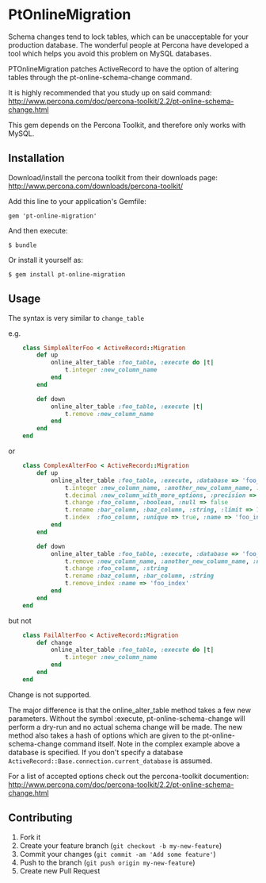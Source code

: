 # PtOnlineMigration

Schema changes tend to lock tables, which can be unacceptable for your production
database. The wonderful people at Percona have developed a tool which helps you
avoid this problem on MySQL databases.

PTOnlineMigration patches ActiveRecord to have the option of altering tables through
the pt-online-schema-change command.

It is highly recommended that you study up on said command:
	http://www.percona.com/doc/percona-toolkit/2.2/pt-online-schema-change.html

This gem depends on the Percona Toolkit, and therefore only works with MySQL.

## Installation

Download/install the percona toolkit from their downloads page:
	http://www.percona.com/downloads/percona-toolkit/

Add this line to your application's Gemfile:

	gem 'pt-online-migration'

And then execute:

	$ bundle

Or install it yourself as:

	$ gem install pt-online-migration

## Usage

The syntax is very similar to `change_table`

e.g.

```ruby
	class SimpleAlterFoo < ActiveRecord::Migration
		def up
			online_alter_table :foo_table, :execute do |t|
				t.integer :new_column_name
			end
		end

		def down
			online_alter_table :foo_table, :execute |t|
				t.remove :new_column_name
			end
		end
	end
```

or

```ruby
	class ComplexAlterFoo < ActiveRecord::Migration
		def up
			online_alter_table :foo_table, :execute, :database => 'foo_database', :critical_load => 'Threads_running:50' do |t|
				t.integer :new_column_name, :another_new_column_name, :limit => 7
				t.decimal :new_column_with_more_options, :precision => 5, :scale => 3
				t.change :foo_column, :boolean, :null => false
				t.rename :bar_column, :baz_column, :string, :limit => 140
				t.index  :foo_column, :unique => true, :name => 'foo_index'
			end
		end

		def down
			online_alter_table :foo_table, :execute, :database => 'foo_database', :critical_load => 'Threads_running:50' do |t|
				t.remove :new_column_name, :another_new_column_name, :new_column_with_more_options
				t.change :foo_column, :string
				t.rename :baz_column, :bar_column, :string
				t.remove_index :name => 'foo_index'
			end
		end
	end
```

but not

```ruby
	class FailAlterFoo < ActiveRecord::Migration
		def change
			online_alter_table :foo_table, :execute do |t|
				t.integer :new_column_name
			end
		end
	end
```

Change is not supported.

The major difference is that the online_alter_table method takes a few new parameters.
Without the symbol :execute, pt-online-schema-change will perform a dry-run and no actual schema change will be made.
The new method also takes a hash of options which are given to the pt-online-schema-change
command itself. Note in the complex example above a database is specified. If you
don't specify a database  `ActiveRecord::Base.connection.current_database` is assumed.

For a list of accepted options check out the percona-toolkit documention:
	http://www.percona.com/doc/percona-toolkit/2.2/pt-online-schema-change.html

## Contributing

1. Fork it
2. Create your feature branch (`git checkout -b my-new-feature`)
3. Commit your changes (`git commit -am 'Add some feature'`)
4. Push to the branch (`git push origin my-new-feature`)
5. Create new Pull Request
